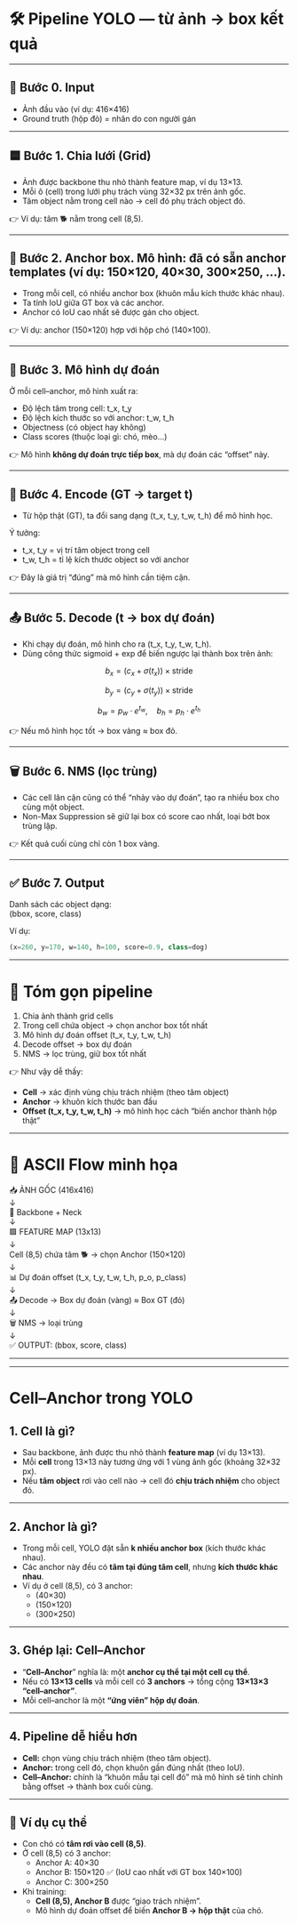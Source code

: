 # 🛠 Pipeline YOLO — từ ảnh → box kết quả

---

## 🔎 Bước 0. Input  
- Ảnh đầu vào (ví dụ: 416×416)  
- Ground truth (hộp đỏ) = nhãn do con người gán  

---

## 🟦 Bước 1. Chia lưới (Grid)  
- Ảnh được backbone thu nhỏ thành feature map, ví dụ 13×13.  
- Mỗi ô (cell) trong lưới phụ trách vùng 32×32 px trên ảnh gốc.  
- Tâm object nằm trong cell nào → cell đó phụ trách object đó.  

👉 Ví dụ: tâm 🐕 nằm trong cell (8,5).  

---

## 📐 Bước 2. Anchor box. Mô hình: đã có sẵn anchor templates (ví dụ: 150×120, 40×30, 300×250, …).
- Trong mỗi cell, có nhiều anchor box (khuôn mẫu kích thước khác nhau).  
- Ta tính IoU giữa GT box và các anchor.  
- Anchor có IoU cao nhất sẽ được gán cho object.  

👉 Ví dụ: anchor (150×120) hợp với hộp chó (140×100).  

---

## 🧮 Bước 3. Mô hình dự đoán  
Ở mỗi cell–anchor, mô hình xuất ra:  
- Độ lệch tâm trong cell: t_x, t_y  
- Độ lệch kích thước so với anchor: t_w, t_h  
- Objectness (có object hay không)  
- Class scores (thuộc loại gì: chó, mèo…)  

👉 Mô hình **không dự đoán trực tiếp box**, mà dự đoán các “offset” này.  

---

## 🔄 Bước 4. Encode (GT → target t)  
- Từ hộp thật (GT), ta đổi sang dạng (t_x, t_y, t_w, t_h) để mô hình học.  

Ý tưởng:  
- t_x, t_y = vị trí tâm object trong cell  
- t_w, t_h = tỉ lệ kích thước object so với anchor  

👉 Đây là giá trị “đúng” mà mô hình cần tiệm cận.  

---

## 📤 Bước 5. Decode (t → box dự đoán)  
- Khi chạy dự đoán, mô hình cho ra (t_x, t_y, t_w, t_h).  
- Dùng công thức sigmoid + exp để biến ngược lại thành box trên ảnh:  

$$
b_x = (c_x + \sigma(t_x)) \times \text{stride}  
$$  

$$
b_y = (c_y + \sigma(t_y)) \times \text{stride}  
$$  

$$
b_w = p_w \cdot e^{t_w}, \quad b_h = p_h \cdot e^{t_h}  
$$  

👉 Nếu mô hình học tốt → box vàng ≈ box đỏ.  

---

## 🗑 Bước 6. NMS (lọc trùng)  
- Các cell lân cận cũng có thể “nhảy vào dự đoán”, tạo ra nhiều box cho cùng một object.  
- Non-Max Suppression sẽ giữ lại box có score cao nhất, loại bớt box trùng lặp.  

👉 Kết quả cuối cùng chỉ còn 1 box vàng.  

---

## ✅ Bước 7. Output  
Danh sách các object dạng:  
(bbox, score, class)  

Ví dụ:  
```python
(x=260, y=170, w=140, h=100, score=0.9, class=dog)
```


---

# 🌟 Tóm gọn pipeline
1. Chia ảnh thành grid cells  
2. Trong cell chứa object → chọn anchor box tốt nhất  
3. Mô hình dự đoán offset (t_x, t_y, t_w, t_h)  
4. Decode offset → box dự đoán  
5. NMS → lọc trùng, giữ box tốt nhất  

👉 Như vậy dễ thấy:  
- **Cell** → xác định vùng chịu trách nhiệm (theo tâm object)  
- **Anchor** → khuôn kích thước ban đầu  
- **Offset (t_x, t_y, t_w, t_h)** → mô hình học cách “biến anchor thành hộp thật”  

---

# 🔎 ASCII Flow minh họa
📥 ẢNH GỐC (416x416)  
    ↓  
🧠 Backbone + Neck  
    ↓  
🟩 FEATURE MAP (13x13)  
    ↓  
Cell (8,5) chứa tâm 🐕 → chọn Anchor (150×120)  
    ↓  
📊 Dự đoán offset (t_x, t_y, t_w, t_h, p_o, p_class)  
    ↓  
📤 Decode → Box dự đoán (vàng) ≈ Box GT (đỏ)  
    ↓  
🗑 NMS → loại trùng  
    ↓  
✅ OUTPUT: (bbox, score, class)  


---
---


# Cell–Anchor trong YOLO

## 1. Cell là gì?  
- Sau backbone, ảnh được thu nhỏ thành **feature map** (ví dụ 13×13).  
- Mỗi **cell** trong 13×13 này tương ứng với 1 vùng ảnh gốc (khoảng 32×32 px).  
- Nếu **tâm object** rơi vào cell nào → cell đó **chịu trách nhiệm** cho object đó.  

---

## 2. Anchor là gì?  
- Trong mỗi cell, YOLO đặt sẵn **k nhiều anchor box** (kích thước khác nhau).  
- Các anchor này đều có **tâm tại đúng tâm cell**, nhưng **kích thước khác nhau**.  
- Ví dụ ở cell (8,5), có 3 anchor:  
  - (40×30)  
  - (150×120)  
  - (300×250)  

---

## 3. Ghép lại: Cell–Anchor  
- “**Cell–Anchor**” nghĩa là: một **anchor cụ thể tại một cell cụ thể**.  
- Nếu có **13×13 cells** và mỗi cell có **3 anchors** → tổng cộng **13×13×3 “cell–anchor”**.  
- Mỗi cell–anchor là một **“ứng viên” hộp dự đoán**.  

---

## 4. Pipeline dễ hiểu hơn  
- **Cell:** chọn vùng chịu trách nhiệm (theo tâm object).  
- **Anchor:** trong cell đó, chọn khuôn gần đúng nhất (theo IoU).  
- **Cell–Anchor:** chính là “khuôn mẫu tại cell đó” mà mô hình sẽ tinh chỉnh bằng offset → thành box cuối cùng.  

---

## 📌 Ví dụ cụ thể  
- Con chó có **tâm rơi vào cell (8,5)**.  
- Ở cell (8,5) có 3 anchor:  
  - Anchor A: 40×30  
  - Anchor B: 150×120 ✅ (IoU cao nhất với GT box 140×100)  
  - Anchor C: 300×250  
- Khi training:  
  - **Cell (8,5), Anchor B** được “giao trách nhiệm”.  
  - Mô hình dự đoán offset để biến **Anchor B → hộp thật** của chó.  

